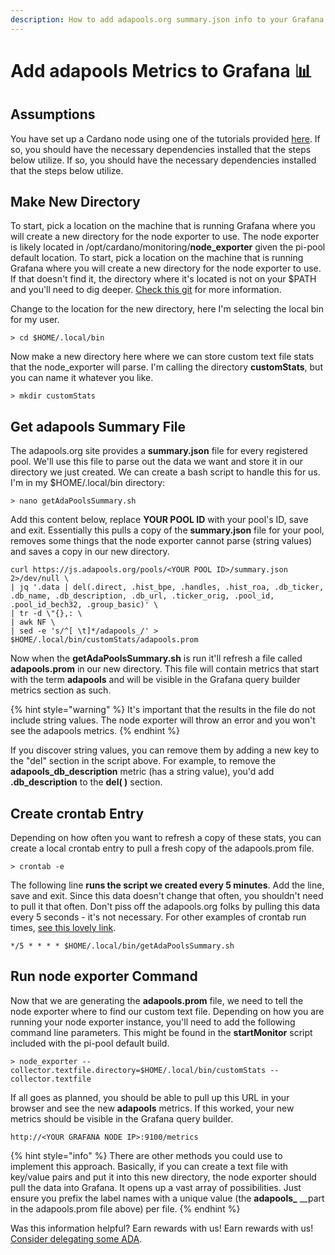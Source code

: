 ```yaml
---
description: How to add adapools.org summary.json info to your Grafana instance.
---
```


# Add adapools Metrics to Grafana 📊

## Assumptions

You have set up a Cardano node using one of the tutorials provided [here](pi-pool-tutorial/). If so, you should have the necessary dependencies installed that the steps below utilize. If so, you should have the necessary dependencies installed that the steps below utilize.

## Make New Directory

To start, pick a location on the machine that is running Grafana where you will create a new directory for the node exporter to use. The node exporter is likely located in /opt/cardano/monitoring/**node\_exporter** given the pi-pool default location. To start, pick a location on the machine that is running Grafana where you will create a new directory for the node exporter to use. If that doesn't find it, the directory where it's located is not on your $PATH and you'll need to dig deeper. [Check this git](https://github.com/prometheus/node_exporter) for more information.

Change to the location for the new directory, here I'm selecting the local bin for my user.

```text
> cd $HOME/.local/bin
```

Now make a new directory here where we can store custom text file stats that the node\_exporter will parse. I'm calling the directory **customStats**, but you can name it whatever you like.

```text
> mkdir customStats
```

## Get adapools Summary File

The adapools.org site provides a **summary.json** file for every registered pool. We'll use this file to parse out the data we want and store it in our directory we just created. We can create a bash script to handle this for us. I'm in my $HOME/.local/bin directory:

```text
> nano getAdaPoolsSummary.sh
```

Add this content below, replace **YOUR POOL ID** with your pool's ID, save and exit. Essentially this pulls a copy of the **summary.json** file for your pool, removes some things that the node exporter cannot parse \(string values\) and saves a copy in our new directory.

```text
curl https://js.adapools.org/pools/<YOUR POOL ID>/summary.json 2>/dev/null \
| jq '.data | del(.direct, .hist_bpe, .handles, .hist_roa, .db_ticker, .db_name, .db_description, .db_url, .ticker_orig, .pool_id, .pool_id_bech32, .group_basic)' \
| tr -d \"{},: \
| awk NF \
| sed -e 's/^[ \t]*/adapools_/' > $HOME/.local/bin/customStats/adapools.prom
```

Now when the **getAdaPoolsSummary.sh** is run it'll refresh a file called **adapools.prom** in our new directory. This file will contain metrics that start with the term **adapools** and will be visible in the Grafana query builder metrics section as such.

{% hint style="warning" %}
It's important that the results in the file do not include string values. The node exporter will throw an error and you won't see the adapools metrics.
{% endhint %}

If you discover string values, you can remove them by adding a new key to the "del" section in the script above. For example, to remove the **adapools\_db\_description** metric \(has a string value\), you'd add **.db\_description** to the **del\( \)** section.

## Create crontab Entry

Depending on how often you want to refresh a copy of these stats, you can create a local crontab entry to pull a fresh copy of the adapools.prom file.

```text
> crontab -e
```

The following line **runs the script we created every 5 minutes**. Add the line, save and exit. Since this data doesn't change that often, you shouldn't need to pull it that often. Don't piss off the adapools.org folks by pulling this data every 5 seconds - it's not necessary. For other examples of crontab run times, [see this lovely link](https://crontab.tech/examples).

```text
*/5 * * * * $HOME/.local/bin/getAdaPoolsSummary.sh
```

## Run node exporter Command

Now that we are generating the **adapools.prom** file, we need to tell the node exporter where to find our custom text file. Depending on how you are running your node exporter instance, you'll need to add the following command line parameters. This might be found in the **startMonitor** script included with the pi-pool default build.

```text
> node_exporter --collector.textfile.directory=$HOME/.local/bin/customStats --collector.textfile
```

If all goes as planned, you should be able to pull up this URL in your browser and see the new **adapools** metrics. If this worked, your new metrics should be visible in the Grafana query builder.

```text
http://<YOUR GRAFANA NODE IP>:9100/metrics
```

{% hint style="info" %}
There are other methods you could use to implement this approach. Basically, if you can create a text file with key/value pairs and put it into this new directory, the node exporter should pull the data into Grafana. It opens up a vast array of possibilities. Just ensure you prefix the label names with a unique value \(the **adapools\_** \_\_part in the adapools.prom file above\) per file.
{% endhint %}

Was this information helpful? Earn rewards with us! Earn rewards with us! [Consider delegating some ADA](../delegate/).


